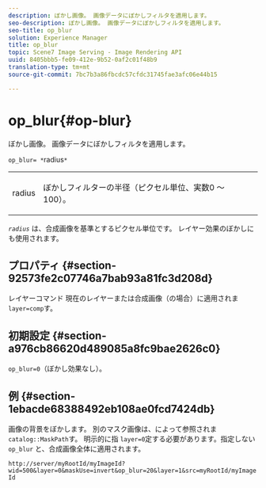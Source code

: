 ```yaml
---
description: ぼかし画像。 画像データにぼかしフィルタを適用します。
seo-description: ぼかし画像。 画像データにぼかしフィルタを適用します。
seo-title: op_blur
solution: Experience Manager
title: op_blur
topic: Scene7 Image Serving - Image Rendering API
uuid: 8405bbb5-fe09-412e-9b52-0af2c01f48b9
translation-type: tm+mt
source-git-commit: 7bc7b3a86fbcdc57cfdc31745fae3afc06e44b15

---
```



# op_blur{#op-blur}

ぼかし画像。 画像データにぼかしフィルタを適用します。

`op_blur= *`radius`*`

<table id="simpletable_1DD41D819BE74130A77ECFC28486F70A"> 
 <tr class="strow"> 
  <td class="stentry"> <p><span class="varname"> radius</span> </p> </td> 
  <td class="stentry"> <p>ぼかしフィルターの半径（ピクセル単位、実数0 ～ 100）。 </p></td> 
 </tr> 
</table>

*`radius`* は、合成画像を基準とするピクセル単位です。 レイヤー効果のぼかしにも使用されます。

## プロパティ {#section-92573fe2c07746a7bab93a81fc3d208d}

レイヤーコマンド 現在のレイヤーまたは合成画像（の場合）に適用されま `layer=comp`す。

## 初期設定 {#section-a976cb86620d489085a8fc9bae2626c0}

`op_blur=0`（ぼかし効果なし）。

## 例 {#section-1ebacde68388492eb108ae0fcd7424db}

画像の背景をぼかします。 別のマスク画像は、によって参照されま `catalog::MaskPath`す。 明示的に指 `layer=0`定する必要があります。指定しない `op_blur` と、合成画像全体に適用されます。

`http://server/myRootId/myImageId?wid=500&layer=0&maskUse=invert&op_blur=20&layer=1&src=myRootId/myImageId`
